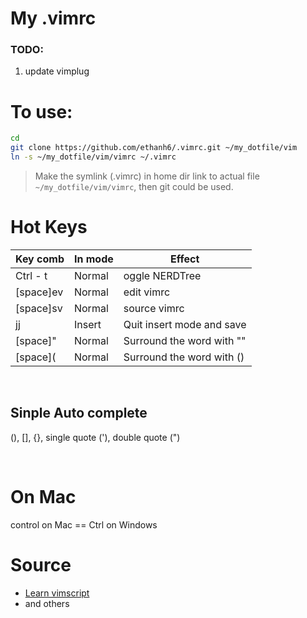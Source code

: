 # My .vimrc

### TODO:
1. update vimplug

# To use:
```sh
cd 
git clone https://github.com/ethanh6/.vimrc.git ~/my_dotfile/vim
ln -s ~/my_dotfile/vim/vimrc ~/.vimrc
```

> Make the symlink (.vimrc) in home dir link to actual file `~/my_dotfile/vim/vimrc`, then git could be used.

# Hot Keys

| Key comb | In mode |  Effect |
|-------   | ------ | ------ |
| Ctrl - t | Normal |oggle NERDTree|
| [space]ev | Normal | edit vimrc|
| [space]sv | Normal | source vimrc|
| jj | Insert | Quit insert mode and save|
| [space]" | Normal | Surround the word with ""|
| [space]( | Normal | Surround the word with ()|

<br>

## Sinple Auto complete
(), [], {}, single quote ('), double quote (")


<br>

# On Mac
control on Mac == Ctrl on Windows


# Source
- [Learn vimscript](https://learnvimscriptthehardway.stevelosh.com)
- and others
